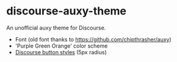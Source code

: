 # discourse-auxy-theme

An unofficial auxy theme for Discourse.

* Font (old font thanks to https://github.com/chipthrasher/auxy)
* 'Purple Green Orange' color scheme
* [Discourse button styles](https://github.com/awesomerobot/discourse-button-styles) (5px radius)
